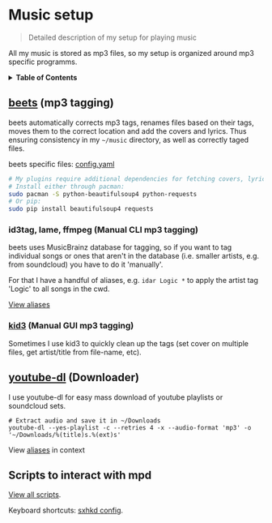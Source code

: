 # Music setup

> Detailed description of my setup for playing music

All my music is stored as mp3 files, so my setup is organized around mp3 specific programms.

<details>
<summary><strong>Table of Contents</strong></summary>

<!-- toc -->

- [beets](#beets)
  * [id3tag, lame, ffmpeg (Manual CLI mp3 tagging)](#id3tag-lame-ffmpeg-manual-cli-mp3-tagging)
  * [kid3](#kid3)
- [youtube-dl](#youtube-dl)
- [Scripts to interact with mpd](#scripts-to-interact-with-mpd)

<!-- tocstop -->

</details>

<!--## mpd/ncmpcpp-->

## [beets](https://github.com/beetbox/beets) (mp3 tagging)

beets automatically corrects mp3 tags, renames files based on their tags, moves them to the correct location and add the covers and lyrics. Thus ensuring consistency in my `~/music` directory, as well as correctly taged files.

beets specific files: [config.yaml](https://github.com/jneidel/dotfiles/blob/master/.config/beets/config.yaml)

```bash
# My plugins require additional dependencies for fetching covers, lyrics
# Install either through pacman:
sudo pacman -S python-beautifulsoup4 python-requests
# Or pip:
sudo pip install beautifulsoup4 requests
```

### id3tag, lame, ffmpeg (Manual CLI mp3 tagging)

beets uses MusicBrainz database for tagging, so if you want to tag individual songs or ones that aren't in the database (i.e. smaller artists, e.g. from soundcloud) you have to do it 'manually'.

For that I have a handful of aliases, e.g. `idar Logic *` to apply the artist tag 'Logic' to all songs in the cwd.

[View aliases](https://github.com/jneidel/dotfiles/blob/master/.zsh/mp3-tagging.zsh)

### [kid3](https://kid3.sourceforge.io/) (Manual GUI mp3 tagging)

Sometimes I use kid3 to quickly clean up the tags (set cover on multiple files, get artist/title from file-name, etc).

## [youtube-dl](https://github.com/rg3/youtube-dl) (Downloader)

I use youtube-dl for easy mass download of youtube playlists or soundcloud sets.

```shell
# Extract audio and save it in ~/Downloads
youtube-dl --yes-playlist -c --retries 4 -x --audio-format 'mp3' -o '~/Downloads/%(title)s.%(ext)s'
```

View [aliases](https://github.com/jneidel/dotfiles/blob/master/.zsh/apps.zsh#L17) in context

## Scripts to interact with mpd

[View all scripts](https://github.com/jneidel/dotfiles/tree/master/scripts/mpd).

Keyboard shortcuts: [sxhkd config](https://github.com/jneidel/dotfiles/blob/master/.config/sxhkd/sxhkdrc#L39).

